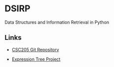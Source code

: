 # DSIRP
Data Structures and Information Retrieval in Python

<h2>Links</h2>

* [CSC205 Git Repository](https://codeberg.org/maxapsel/csc205)

* [Expression Tree Project](https://github.com/maxapsel/DSIRP/blob/main/notebooks/expressionFNL.ipynb)
